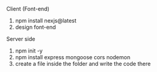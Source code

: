 Client (Font-end)

1. npm install nexjs@latest
2. design font-end

Server side

1. npm init -y
2. npm install express mongoose cors nodemon
3. create a file inside the folder and write the code there
